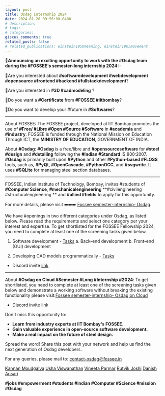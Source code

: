 ```yaml
---
layout: post
title: Osdag Internship 2024
date: 2024-01-20 09:56:00-0400
# description: 
# tags: 
# categories: 
giscus_comments: true
related_posts: false
# related_publications: einstein1950meaning, einstein1905movement
---
```

📢**Announcing an exciting opportunity to work with the #Osdag team during the #FOSSEE's semester-long internship 2024**✨

🔴Are you interested about **#softwaredevelopment #webdevelopment #opensource #frontend #backend #fullstackdevelopment**?

🔴Are you interested in **#3D #cadmodeling** ?

🔴Do you want a **#Certificate** from **#FOSSEE #iitbombay**?

🔴Do you want to develop your #future in **#Softwares**?

-----------------------------------------------------------------------------------------------------------------------------------

About FOSSEE: The FOSSEE project, developed at IIT Bombay promotes the use of **#Free/ #Libre #Open #Source #Software** in **#academia** and **#industry**. FOSSEE is funded through the National Mission on Education Through ICT, the **MINISTRY OF EDUCATION**, GOVERNMENT OF INDIA.

About **#Osdag**: **#Osdag** is a free/libre and **#opensourcesoftware** for **#steel #design** and **#detailing** following the **#Indian #Standard** IS 800:2007. **#Osdag** is primarily built upon **#Python** and other **#Python-based #FLOSS** tools, such as, **#PyQt**, **#OpenCascade**, **#PythonOCC**, and **#svgwrite**. It uses **#SQLite** for managing steel section databases.

-----------------------------------------------------------------------------------------------------------------------------------

FOSSEE, Indian Institute of Technology, Bombay, invites #students of **#Computer Science**, **#mechanicalengineering** **#civilengineering #structuralengineering ** and **#allied #fields** to apply for this opportunity.

For more details, please visit ➡️➡️➡️ [Fossee semester-internship- Osdag](https://fossee.in/semester-internship/2024#:~:text=soul%40fossee.in-,Osdag,-We%20have%20openings).

We have #openings in two different categories under Osdag, as listed below. Please read the requirements and select one category per your interest and expertise.
To get shortlisted for the FOSSEE Fellowship 2024, you need to complete at least one of the screening tasks given below.

1. Software development  - [Tasks](https://docs.google.com/document/d/13Lm_G2RvBl4rST5LB_ty_jQCpeJ2Ux9yfMMftGCzTkk/edit?usp=drive_link)
    a. Back-end development
    b. Front-end (GUI) development

2. Developing CAD models programmatically - [Tasks](https://docs.google.com/document/d/1-wMDyOf64FrrZPbwaW7YU9iXDXK8e_1mxEb6J6Ay8WY/edit)

- Discord invite [link](https://discord.gg/6tHqtqsU)

-----------------------------------------------------------------------------------------------------------------------------------

About **#Osdag on Cloud #Semester #Long #Internship #2024**: To get shortlisted, you need to complete at least one of the screening tasks given below and demonstrate a working software without breaking the existing functionality please visit:[Fossee semester-internship- Osdag on Cloud](https://docs.google.com/document/d/1Vcvt8qRIrdgYeaDFBURMK9A93w1KyIxb/edit?usp=sharing&ouid=117907877511695222690&rtpof=true&sd=true)


- Discord invite [link](https://discord.gg/cZbDD8K)

Don't miss this opportunity to:

* **Learn from industry experts at IIT Bombay's FOSSEE.**
* **Gain valuable experience in open-source software development.**
* **Make a real impact on the future of steel design.**

Spread the word! Share this post with your network and help us find the next generation of Osdag developers.

For any queries, please mail to: contact-osdag@fossee.in

[Kannan Moudgalya](https://www.linkedin.com/in/ACoAAAm-DnUB2jVID7DE6xFCNE6MNhw5VGT3IHQ?lipi=urn%3Ali%3Apage%3Ad_flagship3_detail_base%3Bk7xf7nhrSs6habQOj4U4%2Fw%3D%3D) [Usha Viswanathan](https://www.linkedin.com/in/ACoAABXMsJUBtdrm62c_S5tj4gO5hSvT87rUvL8?lipi=urn%3Ali%3Apage%3Ad_flagship3_detail_base%3Bk7xf7nhrSs6habQOj4U4%2Fw%3D%3D) [Vineeta Parmar](https://www.linkedin.com/in/ACoAAATd7AABjjfzuXG6tO4O6GYBBI-ntK9hfeM?lipi=urn%3Ali%3Apage%3Ad_flagship3_detail_base%3Bk7xf7nhrSs6habQOj4U4%2Fw%3D%3D) [Rutvik Joshi](https://www.linkedin.com/in/rutvikjoshi001/) [Danish Ansari](https://www.linkedin.com/in/ansaridanish/)

**#jobs #empowerment #students #Indian #Computer #Science #mission #Osdag**

